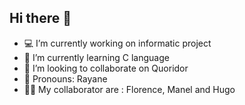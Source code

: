 ## Hi there 👋

<!--
**rayanemsl/rayanemsl** is a ✨ _special_ ✨ repository because its `README.md` (this file) appears on your GitHub profile.
-->

- 💻 I’m currently working on informatic project
- 👾 I’m currently learning C language 
- 🧩 I’m looking to collaborate on Quoridor
- 🤗 Pronouns: Rayane
- 👯‍♀ My collaborator are : Florence, Manel and Hugo

 